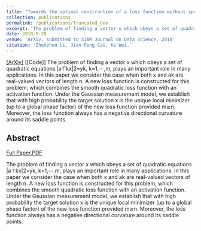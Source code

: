 ```yaml
---
title: "Towards the optimal construction of a loss function without spurious local minima for solving quadratic equations"
collection: publications
permalink: /publications/Truncated_Geo
excerpt: 'The problem of finding a vector x which obeys a set of quadratic equations |a⊤kx|2=yk, k=1,⋯,m, plays an important role in many applications. In this paper we consider the case when both x and ak are real-valued vectors of length n. A new loss function is constructed for this problem, which combines the smooth quadratic loss function with an activation function. Under the Gaussian measurement model, we establish that with high probability the target solution x is the unique local minimizer (up to a global phase factor) of the new loss function provided m≳n. Moreover, the loss function always has a negative directional curvature around its saddle points.'
date: 2018-9-28
venue: 'ArXiv, submitted to SIAM Journal on Data Science, 2018'
citation: 'Zhenzhen Li, Jian-Feng Cai, Ke Wei.'
---  
```

[[ArXiv]](https://arxiv.org/abs/1809.10520)  [[Code]]
The problem of finding a vector x which obeys a set of quadratic equations |a⊤kx|2=yk, k=1,⋯,m, plays an important role in many applications. In this paper we consider the case when both x and ak are real-valued vectors of length n. A new loss function is constructed for this problem, which combines the smooth quadratic loss function with an activation function. Under the Gaussian measurement model, we establish that with high probability the target solution x is the unique local minimizer (up to a global phase factor) of the new loss function provided m≳n. Moreover, the loss function always has a negative directional curvature around its saddle points.

## Abstract
[Full Paper.PDF](https://arxiv.org/pdf/1809.10520.pdf)

The problem of finding a vector x which obeys a set of quadratic equations |a⊤kx|2=yk, k=1,⋯,m, plays an important role in many applications. In this paper we consider the case when both x and ak are real-valued vectors of length n. A new loss function is constructed for this problem, which combines the smooth quadratic loss function with an activation function. Under the Gaussian measurement model, we establish that with high probability the target solution x is the unique local minimizer (up to a global phase factor) of the new loss function provided m≳n. Moreover, the loss function always has a negative directional curvature around its saddle points.

